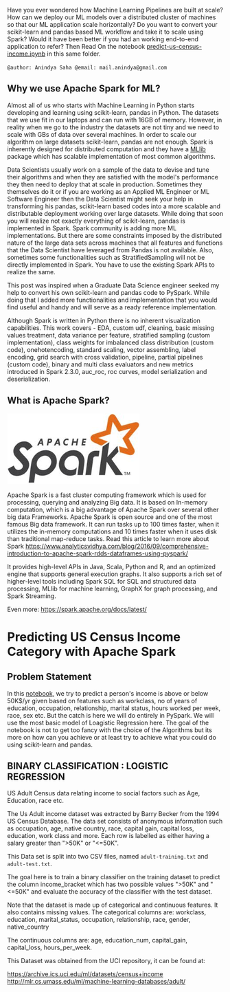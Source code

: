 
Have you ever wondered how Machine Learning Pipelines are built at scale? How can we deploy our ML models over a distributed cluster of machines so that our ML application scale horizontally? Do you want to convert your scikit-learn and pandas based ML workflow and take it to scale using Spark? Would it have been better if you had an working end-to-end application to refer? Then Read On the notebook [predict-us-census-income.ipynb](predict-us-census-income.ipynb) in this same folder.

`
@author: Anindya Saha
@email: mail.anindya@gmail.com
`

## Why we use Apache Spark for ML?

Almost all of us who starts with Machine Learning in Python starts developing and learning using scikit-learn, pandas in Python. The datasets that we use fit in our laptops and can run with 16GB of memory. However, in reality when we go to the industry the datasets are not tiny and we need to scale with GBs of data over several machines. In order to scale our algorithm on large datasets scikit-learn, pandas are not enough. Spark is inherently designed for distributed computation and they have a [MLlib](https://spark.apache.org/docs/latest/ml-guide.html) package which has scalable implementation of most common algorithms. 

Data Scientists usually work on a sample of the data to devise and tune their algorithms and when they are satisfied with the model's performance they then need to deploy that at scale in production. Sometimes they themselves do it or if you are working as an Applied ML Engineer or ML Software Engineer then the Data Scientist might seek your help in transforming his pandas, scikit-learn based codes into a more scalable and distributable deployment working over large datasets. While doing that soon you will realize not exactly everything of scikit-learn, pandas is implemented in Spark. Spark community is adding more ML implementations. But there are some constraints imposed by the distributed nature of the large data sets across machines that all features and functions that the Data Scientist have leveraged from Pandas is not available. Also, sometimes some functionalities such as StratifiedSampling will not be directly implemented in Spark. You have to use the existing Spark APIs to realize the same.

This post was inspired when a Graduate Data Science engineer seeked my help to convert his own scikit-learn and pandas code to PySpark. While doing that I added more functionalities and implementation that you would find useful and handy and will serve as a ready reference implementation. 

Although Spark is written in Python there is no inherent visualization capabilities. This work covers - EDA, custom udf, cleaning, basic missing values treatment, data variance per feature, stratified sampling (custom implementation), class weights for imbalanced class distribution (custom code), onehotencoding, standard scaling, vector assembling, label encoding, grid search with cross validation, pipeline, partial pipelines (custom code), binary and multi class evaluators and new metrics introduced in Spark 2.3.0, auc_roc, roc curves, model serialization and deserialization.

## What is Apache Spark?

![](assets/spark.jpeg)

Apache Spark is a fast cluster computing framework which is used for processing, querying and analyzing Big data. It is based on In-memory computation, which is a big advantage of Apache Spark over several other big data Frameworks. Apache Spark is open source and one of the most famous Big data framework. It can run tasks up to 100 times faster, when it utilizes the in-memory computations and 10 times faster when it uses disk than traditional map-reduce tasks. Read this article to learn more about Spark
https://www.analyticsvidhya.com/blog/2016/09/comprehensive-introduction-to-apache-spark-rdds-dataframes-using-pyspark/

It provides high-level APIs in Java, Scala, Python and R, and an optimized engine that supports general execution graphs. It also supports a rich set of higher-level tools including Spark SQL for SQL and structured data processing, MLlib for machine learning, GraphX for graph processing, and Spark Streaming.

Even more: https://spark.apache.org/docs/latest/

# Predicting US Census Income Category with Apache Spark


## Problem Statement

In this [notebook](predict-us-census-income.ipynb), we try to predict a person's income is above or below 50K$/yr given based on features such as workclass, no of years of education, occupation, relationship, marital status, hours worked per week, race, sex etc. But the catch is here we will do entirely in PySpark. We will use the most basic model of Loagistic Regression here. The goal of the notebook is not to get too fancy with the choice of the Algorithms but its more on how can you achieve or at least try to achieve what you could do using scikit-learn and pandas.

## BINARY CLASSIFICATION : LOGISTIC REGRESSION

US Adult Census data relating income to social factors such as Age, Education, race etc.

The Us Adult income dataset was extracted by Barry Becker from the 1994 US Census Database. The data set consists of anonymous information such as occupation, age, native country, race, capital gain, capital loss, education, work class and more. Each row is labelled as either having a salary greater than ">50K" or "<=50K".

This Data set is split into two CSV files, named `adult-training.txt` and `adult-test.txt`.

The goal here is to train a binary classifier on the training dataset to predict the column income_bracket which has two possible values ">50K" and "<=50K" and evaluate the accuracy of the classifier with the test dataset.

Note that the dataset is made up of categorical and continuous features. It also contains missing values. The categorical columns are: workclass, education, marital_status, occupation, relationship, race, gender, native_country

The continuous columns are: age, education_num, capital_gain, capital_loss, hours_per_week.

This Dataset was obtained from the UCI repository, it can be found at:

https://archive.ics.uci.edu/ml/datasets/census+income  
http://mlr.cs.umass.edu/ml/machine-learning-databases/adult/
